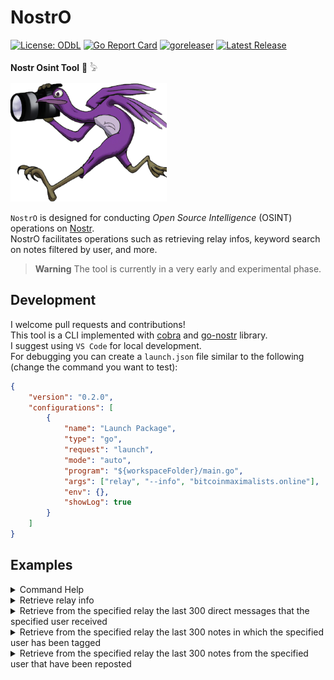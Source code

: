 # NostrO
[![License: ODbL](https://img.shields.io/badge/License-PDDL-brightgreen.svg)](https://opendatacommons.org/licenses/pddl/)  [![Go Report Card](https://goreportcard.com/badge/github.com/r3drun3/nostro)](https://goreportcard.com/report/github.com/r3drun3/nostro)  [![goreleaser](https://github.com/R3DRUN3/nostro/actions/workflows/release.yaml/badge.svg)](https://github.com/R3DRUN3/nostro/actions/workflows/release.yaml)  [![Latest Release](https://img.shields.io/github/v/release/r3drun3/nostro?logo=github)](https://github.com/r3drun3/nostro/releases/latest)

**Nostr Osint Tool** 🔎 𓅦  
  

<img src="images/logo.png" alt="Nostr Logo" width="250" height="190">  

`NostrO` is designed for conducting *Open Source Intelligence* (OSINT) operations on [Nostr](https://nostr.com/).  
NostrO facilitates operations such as retrieving relay infos, keyword search on notes filtered by user, and more.  

> **Warning**
> The tool is currently in a very early and experimental phase.

## Development
I welcome pull requests and contributions!  
This tool is a CLI implemented with [cobra](https://github.com/spf13/cobra) and [go-nostr](https://github.com/nbd-wtf/go-nostr) library.  
I suggest using `VS Code` for local development.  
For debugging you can create a `launch.json` file similar to the following (change the command you want to test):  
```json
{
    "version": "0.2.0",
    "configurations": [
        {
            "name": "Launch Package",
            "type": "go",
            "request": "launch",
            "mode": "auto",
            "program": "${workspaceFolder}/main.go",
            "args": ["relay", "--info", "bitcoinmaximalists.online"],
            "env": {},
            "showLog": true
        }
    ]
}
```  

  



## Examples

<details>
  <summary>Command Help</summary>

```console
nostro --help
Welcome to NostrO 🔎 𓅦

Usage:
  nostro [flags]
  nostro [command]

Available Commands:
  completion  Generate the autocompletion script for the specified shell
  dm          Operations on direct messages
  help        Help about any command
  notes       Operations on notes
  relay       Operations on relays

Flags:
  -h, --help   help for nostro

Use "nostro [command] --help" for more information about a command.

```  

```console
nostro relay --help
Retrieve data on nostr relays

Usage:
  nostro relay [flags]

Flags:
  -h, --help   help for relay
      --info   Retrieve relay information document (nip-11)
```
</details>  



<details>
  <summary>Retrieve relay info</summary>
  
  ```console
nostro relay --info relay.nostrview.com
####################### RELAY INFO #######################
NAME:  relay.nostrview.com
DESCRIPTION:  Nostrview relay
PUB KEY:  2e9397a8c9268585668b76479f88e359d0ee261f8e8ea07b3b3450546d1601c8
CONTACT:  2e9397a8c9268585668b76479f88e359d0ee261f8e8ea07b3b3450546d1601c8
SUPPORTED NIPS:  [1 2 4 9 11 12 15 16 20 22 26 28 33 40 111]
SOFTWARE:  git+https://github.com/Cameri/nostream.git
VERSION:  1.22.2
LIMITATION:  &{524288 10 10 5000 256 4 2500 102400 0 false true}
PAYMENTSURL:  https://relay.nostrview.com/invoices
##########################################################
```  
</details>  


<details>
  <summary>Retrieve from the specified relay the last 300 direct messages that the specified user received</summary>

```console
nostro dm --userreceived npub1rusgp3upyrtpsy2pcqznl6e8hejg9ne8u2eg05gzc4n2cctsugksvcx2np nostr.wine
returned events saved to user_received_direct_messages.json
```
</details>  




<details>
  <summary>Retrieve from the specified relay the last 300 notes in which the specified user has been tagged</summary>
  
```console
nostro notes --usertagged npub1rusgp3upyrtpsy2pcqznl6e8hejg9ne8u2eg05gzc4n2cctsugksvcx2np nostr.wine
returned events saved to user_tagged_notes.json
```  
</details>  

<details>
  <summary>Retrieve from the specified relay the last 300 notes from the specified user that have been reposted</summary>
  
```console
nostro notes --userreposted npub1rusgp3upyrtpsy2pcqznl6e8hejg9ne8u2eg05gzc4n2cctsugksvcx2np nostr.wine
returned events saved to user_reposted_notes.json
```  
</details>



